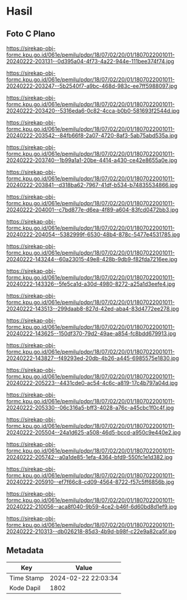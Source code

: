 # Hasil

## Foto C Plano

https://sirekap-obj-formc.kpu.go.id/061e/pemilu/pdpr/18/07/02/20/01/1807022001011-20240222-203131--0d395a04-4f73-4a22-944e-111bee374f74.jpg

https://sirekap-obj-formc.kpu.go.id/061e/pemilu/pdpr/18/07/02/20/01/1807022001011-20240222-203247--5b2540f7-a9bc-468d-983c-ee7ff5988097.jpg

https://sirekap-obj-formc.kpu.go.id/061e/pemilu/pdpr/18/07/02/20/01/1807022001011-20240222-203420--5316eda6-0c82-4cca-b0b0-581693f2544d.jpg

https://sirekap-obj-formc.kpu.go.id/061e/pemilu/pdpr/18/07/02/20/01/1807022001011-20240222-203542--84fb66f8-2a07-4720-8af3-5ab75abd535a.jpg

https://sirekap-obj-formc.kpu.go.id/061e/pemilu/pdpr/18/07/02/20/01/1807022001011-20240222-203740--1b99a1a1-20be-4414-a430-ce42e8655a0e.jpg

https://sirekap-obj-formc.kpu.go.id/061e/pemilu/pdpr/18/07/02/20/01/1807022001011-20240222-203841--d318ba62-7967-41df-b534-b74835534866.jpg

https://sirekap-obj-formc.kpu.go.id/061e/pemilu/pdpr/18/07/02/20/01/1807022001011-20240222-204001--c7bd877e-d6ea-4f89-a604-83fcd0472bb3.jpg

https://sirekap-obj-formc.kpu.go.id/061e/pemilu/pdpr/18/07/02/20/01/1807022001011-20240222-204054--5382999f-6530-48b4-878c-5477e4531785.jpg

https://sirekap-obj-formc.kpu.go.id/061e/pemilu/pdpr/18/07/02/20/01/1807022001011-20240222-143244--60a23015-49e8-428b-9db9-f82fda7216ee.jpg

https://sirekap-obj-formc.kpu.go.id/061e/pemilu/pdpr/18/07/02/20/01/1807022001011-20240222-143326--5fe5ca1d-a30d-4980-8272-a25a1d3eefe4.jpg

https://sirekap-obj-formc.kpu.go.id/061e/pemilu/pdpr/18/07/02/20/01/1807022001011-20240222-143513--299daab8-827d-42ed-aba4-83d4772ee278.jpg

https://sirekap-obj-formc.kpu.go.id/061e/pemilu/pdpr/18/07/02/20/01/1807022001011-20240222-143625--150df370-79d2-49ae-a854-fc8bdd679913.jpg

https://sirekap-obj-formc.kpu.go.id/061e/pemilu/pdpr/18/07/02/20/01/1807022001011-20240222-143827--f49293ed-20db-4b26-a445-6985575e1830.jpg

https://sirekap-obj-formc.kpu.go.id/061e/pemilu/pdpr/18/07/02/20/01/1807022001011-20240222-205223--4431cde0-ac54-4c6c-a819-17c4b797a04d.jpg

https://sirekap-obj-formc.kpu.go.id/061e/pemilu/pdpr/18/07/02/20/01/1807022001011-20240222-205330--06c316a5-bff3-4028-a76c-a45cbc1f0c4f.jpg

https://sirekap-obj-formc.kpu.go.id/061e/pemilu/pdpr/18/07/02/20/01/1807022001011-20240222-205504--24a1d625-a508-46d5-bccd-a950c9e440e2.jpg

https://sirekap-obj-formc.kpu.go.id/061e/pemilu/pdpr/18/07/02/20/01/1807022001011-20240222-205742--a0a1de85-1efa-4364-bfd9-550fc1e1d382.jpg

https://sirekap-obj-formc.kpu.go.id/061e/pemilu/pdpr/18/07/02/20/01/1807022001011-20240222-205910--ef7f66c8-cd09-4564-8722-f57c5ff6856b.jpg

https://sirekap-obj-formc.kpu.go.id/061e/pemilu/pdpr/18/07/02/20/01/1807022001011-20240222-210056--aca8f040-9b59-4ce2-b46f-6d60bd8d1ef9.jpg

https://sirekap-obj-formc.kpu.go.id/061e/pemilu/pdpr/18/07/02/20/01/1807022001011-20240222-210313--db026218-85d3-4b9d-b98f-c22e9a82ca5f.jpg


## Metadata

| Key        | Value               |
| ---------- | ------------------- |
| Time Stamp | 2024-02-22 22:03:34 |
| Kode Dapil | 1802                |



